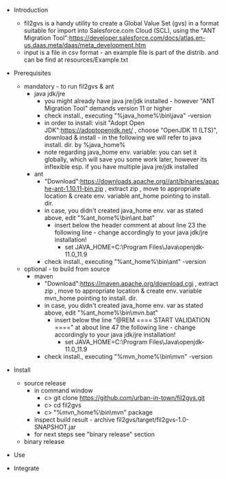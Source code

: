 * Introduction
  * fil2gvs is a handy utility to create a Global Value Set (gvs) in a format suitable for import into Salesforce.com Cloud (SCL), using the "ANT Migration Tool":https://developer.salesforce.com/docs/atlas.en-us.daas.meta/daas/meta_development.htm
  * input is a file in csv format - an example file is part of the distrib. and can be find at resources/Example.txt

* Prerequisites
  * mandatory - to run fil2gvs & ant
    * java jdk/jre
      * you might already have java jre/jdk installed - however "ANT Migration Tool" demands version 11 or higher
      * check install., executing "%java_home%\bin\java" -version
      * in order to install: visit "Adopt Open JDK":https://adoptopenjdk.net/ , choose "OpenJDK 11 (LTS)", download & install - in the following we will refer to java install. dir. by %java_home%
      * note regarding java_home env. variable: you can set it globally, which will save you some work later, however its inflexible esp. if you have multiple java jre/jdk installed
    * ant
      * "Download":https://downloads.apache.org//ant/binaries/apache-ant-1.10.11-bin.zip , extract zip , move to appropriate location & create env. variable ant_home pointing to install. dir.
      * in case, you didn't created java_home env. var as stated above, edit "%ant_home%\bin\ant.bat"
        * insert below the header comment at about line 23 the following line - change accordingly to your java jdk/jre installation!
          * set JAVA_HOME=C:\Program Files\Java\openjdk-11.0_11.9
      * check install., executing "%ant_home%\bin\ant" -version
  * optional - to build from source
    * maven
      * "Download":https://maven.apache.org/download.cgi , extract zip , move to appropriate location & create env. variable mvn_home pointing to install. dir.
      * in case, you didn't created java_home env. var as stated above, edit "%ant_home%\bin\mvn.bat"
        * insert below the line "@REM ==== START VALIDATION ====" at about line 47 the following line - change accordingly to your java jdk/jre installation!
          * set JAVA_HOME=C:\Program Files\Java\openjdk-11.0_11.9
      * check install., executing "%mvn_home%\bin\mvn" -version

* Install
  * source release
    * in command window
      * c> git clone https://github.com/urban-in-town/fil2gvs.git
      * c> cd fil2gvs
      * c> "%mvn_home%\bin\mvn" package
    * inspect build result - archive fil2gvs/target/fil2gvs-1.0-SNAPSHOT.jar
    * for next steps see "binary release" section
  * binary release

* Use

* Integrate

